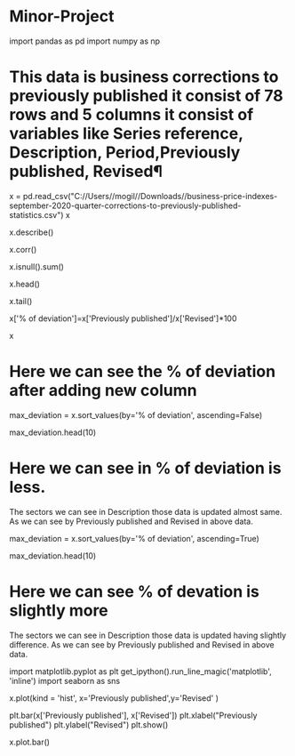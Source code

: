 # Minor-Project
import pandas as pd
import numpy as np

# This data is business corrections to previously published it consist of 78 rows and 5 columns it consist of variables like Series reference, Description, Period,Previously published, Revised¶

x = pd.read_csv("C://Users//mogil//Downloads//business-price-indexes-september-2020-quarter-corrections-to-previously-published-statistics.csv")
x

x.describe()

x.corr()

x.isnull().sum()

x.head()

x.tail()

x['% of deviation']=x['Previously published']/x['Revised']*100

x

# Here we can see the % of deviation after adding new column

max_deviation = x.sort_values(by='% of deviation', ascending=False)

max_deviation.head(10)

# Here we can see in % of deviation is less.  
The sectors we can see in Description those data is  updated almost same.
As we can see by Previously published and Revised in above data.

max_deviation = x.sort_values(by='% of deviation', ascending=True)

max_deviation.head(10)

# Here we can see % of devation is slightly more
The sectors we can see in Description those data is updated having slightly difference. As we can see by Previously published and Revised in above data.

import matplotlib.pyplot as plt
get_ipython().run_line_magic('matplotlib', 'inline')
import seaborn as sns

x.plot(kind = 'hist', x='Previously published',y='Revised' ) 

plt.bar(x['Previously published'], x['Revised']) 
plt.xlabel("Previously published") 
plt.ylabel("Revised") 
plt.show() 

x.plot.bar() 

